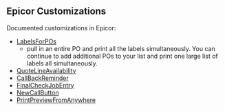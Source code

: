 ## Epicor Customizations

Documented customizations in Epicor:
- [LabelsForPOs](https://github.com/rfitzus/LabelsForPOs)
  - pull in an entire PO and print all the labels simultaneously. You can continue to add additional POs to your list and print one large list of labels all simultaneously.
- [QuoteLineAvailability](https://github.com/rfitzus/QuoteLineAvailability)
- [CallBackReminder](https://github.com/rfitzus/CallBackReminder)
- [FinalCheckJobEntry](https://github.com/rfitzus/FinalCheckJobEntry)
- [NewCallButton](https://github.com/rfitzus/NewCallButton)
- [PrintPreviewFromAnywhere](https://github.com/rfitzus/PrintPreviewFromAnywhere)

<!---
rfitzus/rfitzus is a ✨ special ✨ repository because its `README.md` (this file) appears on your GitHub profile.
You can click the Preview link to take a look at your changes.
--->
